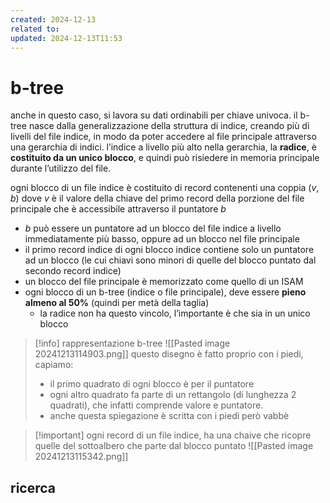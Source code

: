 ```yaml
---
created: 2024-12-13
related to: 
updated: 2024-12-13T11:53
---
```

# b-tree
anche in questo caso, si lavora su dati ordinabili per chiave univoca.
il b-tree nasce dalla generalizzazione della struttura di indice, creando più di livelli del file indice, in modo da poter accedere al file principale attraverso una gerarchia di indici. l’indice a livello più alto nella gerarchia, la **radice**, è **costituito da un unico blocco**, e quindi può risiedere in memoria principale durante l’utilizzo del file.

ogni blocco di un file indice è costituito di record contenenti una coppia $(v,b)$ dove $v$ è il valore della chiave del primo record della porzione del file principale che è accessibile attraverso il puntatore $b$
- $b$ può essere un puntatore ad un blocco del file indice a livello immediatamente più basso, oppure ad un blocco nel file principale
- il primo record indice di ogni blocco indice contiene solo un puntatore ad un blocco (le cui chiavi sono minori di quelle del blocco puntato dal secondo record indice)
- un blocco del file principale è memorizzato come quello di un ISAM
- ogni blocco di un b-tree (indice o file principale), deve essere **pieno almeno al 50%** (quindi per metà della taglia)
	- la radice non ha questo vincolo, l’importante è che sia in un unico blocco

>[!info] rappresentazione b-tree
![[Pasted image 20241213114903.png]]
> questo disegno è fatto proprio con i piedi, capiamo:
> - il primo quadrato di ogni blocco è per il puntatore
> - ogni altro quadrato fa parte di un rettangolo (di lunghezza 2 quadrati), che infatti comprende valore e puntatore.
> - anche questa spiegazione è scritta con i piedi però vabbè

>[!important] ogni record di un file indice, ha una chaive che ricopre quelle del sottoalbero che parte dal blocco puntato
![[Pasted image 20241213115342.png]]
## ricerca